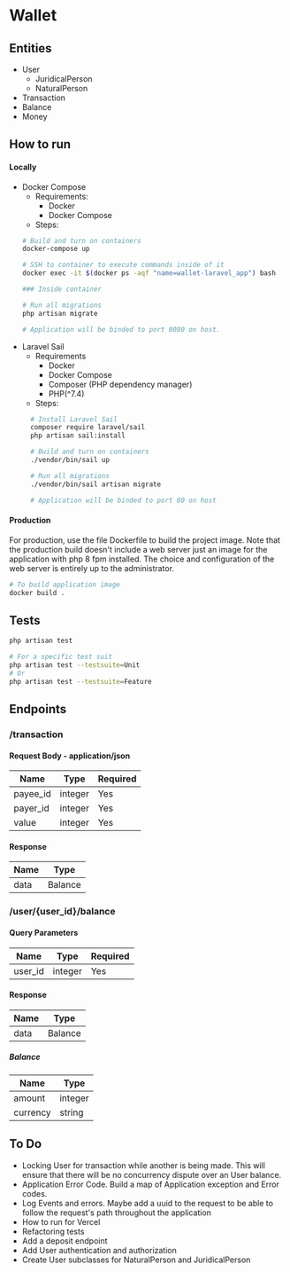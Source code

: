 # Wallet
## Entities
* User
  * JuridicalPerson
  * NaturalPerson
* Transaction
* Balance
* Money

## How to run
#### Locally
* Docker Compose
  * Requirements:
    - Docker
    - Docker Compose
  * Steps:
  ```sh 
  # Build and turn on containers
  docker-compose up
  
  # SSH to container to execute commands inside of it
  docker exec -it $(docker ps -aqf "name=wallet-laravel_app") bash
  
  ### Inside container

  # Run all migrations
  php artisan migrate

  # Application will be binded to port 8080 on host.
  ```
* Laravel Sail
  * Requirements
    - Docker
    - Docker Compose
    - Composer (PHP dependency manager)
    - PHP(^7.4)
  * Steps:
  ```sh
    # Install Laravel Sail
    composer require laravel/sail
    php artisan sail:install

    # Build and turn on containers
    ./vendor/bin/sail up

    # Run all migrations
    ./vendor/bin/sail artisan migrate

    # Application will be binded to port 80 on host
  ```
#### Production
For production, use the file Dockerfile to build the project image. Note that the production build doesn't include a web server just an image for the application with php 8 fpm installed. The choice and configuration of the web server is entirely up to the administrator.
```sh 
# To build application image
docker build .
```

## Tests

```sh
php artisan test 

# For a specific test suit
php artisan test --testsuite=Unit
# Or
php artisan test --testsuite=Feature
```

## Endpoints
### /transaction
#### Request Body - application/json
| Name        | Type           | Required |
| ----------- | -------------- | -------- |
| payee_id    | integer        | Yes      |
| payer_id    | integer        | Yes      |
| value       | integer        | Yes      |
#### Response
| Name | Type    |
| ---- | --------|
| data | Balance |

### /user/{user_id}/balance
#### Query Parameters
| Name    | Type    | Required |
| ------- | ------- | -------- |
| user_id | integer | Yes      |
#### Response
| Name | Type    |
| ---- | ------- |
| data | Balance |

##### Balance
| Name     | Type    |
| -------- | ------- |
| amount   | integer |
| currency | string  |


## To Do
- Locking User for transaction while another is being made. This will ensure that there will be no concurrency dispute over an User balance.
- Application Error Code. Build a map of Application exception and Error codes.
- Log Events and errors. Maybe add a uuid to the request to be able to follow the request's path throughout the application
- How to run for Vercel 
- Refactoring tests
- Add a deposit endpoint
- Add User authentication and authorization
- Create User subclasses for NaturalPerson and JuridicalPerson
